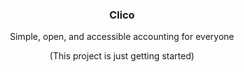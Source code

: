 <p align="center">
	<h3 align="center"><b>Clico</b></h3>
<p align="center">
    Simple, open, and accessible accounting for everyone
</p>
<p align="center">(This project is just getting started)</p>
